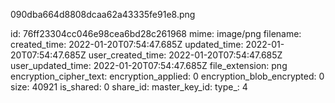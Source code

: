 090dba664d8808dcaa62a43335fe91e8.png

id: 76ff23304cc046e98cea6bd28c261968
mime: image/png
filename: 
created_time: 2022-01-20T07:54:47.685Z
updated_time: 2022-01-20T07:54:47.685Z
user_created_time: 2022-01-20T07:54:47.685Z
user_updated_time: 2022-01-20T07:54:47.685Z
file_extension: png
encryption_cipher_text: 
encryption_applied: 0
encryption_blob_encrypted: 0
size: 40921
is_shared: 0
share_id: 
master_key_id: 
type_: 4